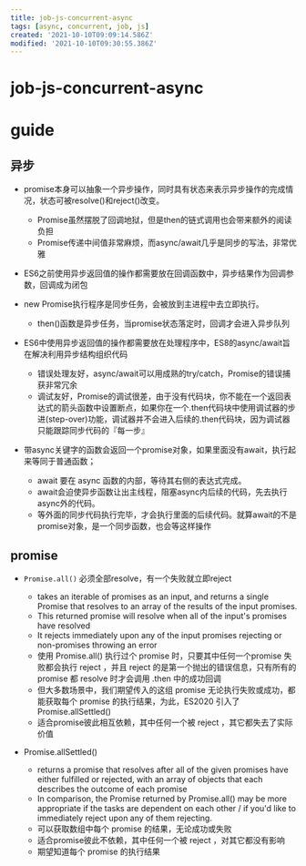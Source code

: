 ```yaml
---
title: job-js-concurrent-async
tags: [async, concurrent, job, js]
created: '2021-10-10T09:09:14.586Z'
modified: '2021-10-10T09:30:55.386Z'
---
```


# job-js-concurrent-async


# guide

## 异步

- promise本身可以抽象一个异步操作，同时具有状态来表示异步操作的完成情况，状态可被resolve()和reject()改变。
  - Promise虽然摆脱了回调地狱，但是then的链式调用也会带来额外的阅读负担
  - Promise传递中间值非常麻烦，而async/await几乎是同步的写法，非常优雅
- ES6之前使用异步返回值的操作都需要放在回调函数中，异步结果作为回调参数，回调成为闭包
- new Promise执行程序是同步任务，会被放到主进程中去立即执行。
  - then()函数是异步任务，当promise状态落定时，回调才会进入异步队列

- ES6中使用异步返回值的操作都需要放在处理程序中，ES8的async/await旨在解决利用异步结构组织代码
  - 错误处理友好，async/await可以用成熟的try/catch，Promise的错误捕获非常冗余
  - 调试友好，Promise的调试很差，由于没有代码块，你不能在一个返回表达式的箭头函数中设置断点，如果你在一个.then代码块中使用调试器的步进(step-over)功能，调试器并不会进入后续的.then代码块，因为调试器只能跟踪同步代码的『每一步』
- 带async关键字的函数会返回一个promise对象，如果里面没有await，执行起来等同于普通函数；
  - await 要在 async 函数的内部，等待其右侧的表达式完成。
  - await会迫使异步函数让出主线程，阻塞async内后续的代码，先去执行async外的代码。
  - 等外面的同步代码执行完毕，才会执行里面的后续代码。就算await的不是promise对象，是一个同步函数，也会等这样操作

## promise

- `Promise.all()` 必须全部resolve，有一个失败就立即reject
  - takes an iterable of promises as an input, and returns a single Promise that resolves to an array of the results of the input promises. 
  - This returned promise will resolve when all of the input's promises have resolved
  - It rejects immediately upon any of the input promises rejecting or non-promises throwing an error
  - 使用 Promise.all() 执行过个 promise 时，只要其中任何一个promise 失败都会执行 reject ，并且 reject 的是第一个抛出的错误信息，只有所有的 promise 都 resolve 时才会调用 .then 中的成功回调
  - 但大多数场景中，我们期望传入的这组 promise 无论执行失败或成功，都能获取每个 promise 的执行结果，为此，ES2020 引入了 Promise.allSettled()
  - 适合promise彼此相互依赖，其中任何一个被 reject ，其它都失去了实际价值

- Promise.allSettled() 
  - returns a promise that resolves after all of the given promises have either fulfilled or rejected, with an array of objects that each describes the outcome of each promise
  - In comparison, the Promise returned by Promise.all() may be more appropriate if the tasks are dependent on each other / if you'd like to immediately reject upon any of them rejecting.
  - 可以获取数组中每个 promise 的结果，无论成功或失败
  - 适合promise彼此不依赖，其中任何一个被 reject ，对其它都没有影响
  - 期望知道每个 promise 的执行结果
